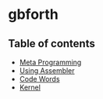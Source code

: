 gbforth
========

## Table of contents

  - [Meta Programming](./meta.md)
  - [Using Assembler](./assembler.md)
  - [Code Words](./code-words.md)
  - [Kernel](./kernel.md)

